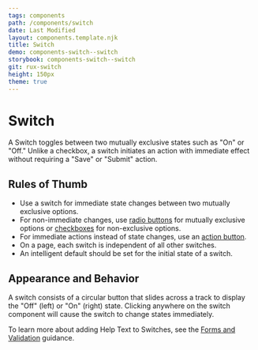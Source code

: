 ```yaml
---
tags: components
path: /components/switch
date: Last Modified
layout: components.template.njk
title: Switch
demo: components-switch--switch
storybook: components-switch--switch
git: rux-switch
height: 150px
theme: true
---
```


# Switch

A Switch toggles between two mutually exclusive states such as "On" or "Off." Unlike a checkbox, a switch initiates an action with immediate effect without requiring a "Save" or "Submit" action.

## Rules of Thumb

- Use a switch for immediate state changes between two mutually exclusive options.
- For non-immediate changes, use [radio buttons](/components/radio-button) for mutually exclusive options or [checkboxes](/components/checkbox) for non-exclusive options.
- For immediate actions instead of state changes, use an [action button](/components/button).
- On a page, each switch is independent of all other switches.
- An intelligent default should be set for the initial state of a switch.

## Appearance and Behavior

A switch consists of a circular button that slides across a track to display the "Off" (left) or "On" (right) state. Clicking anywhere on the switch component will cause the switch to change states immediately.

To learn more about adding Help Text to Switches, see the [Forms and Validation](/patterns/forms-and-validation) guidance.
